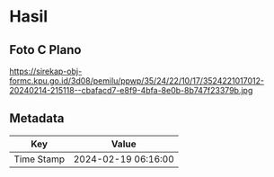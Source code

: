# Hasil

## Foto C Plano

https://sirekap-obj-formc.kpu.go.id/3d08/pemilu/ppwp/35/24/22/10/17/3524221017012-20240214-215118--cbafacd7-e8f9-4bfa-8e0b-8b747f23379b.jpg


## Metadata

| Key        | Value               |
| ---------- | ------------------- |
| Time Stamp | 2024-02-19 06:16:00 |



